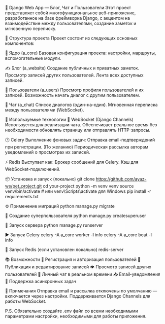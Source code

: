 📝 Django Web App — Блог, Чат и Пользователи
Этот проект представляет собой многофункциональное веб-приложение, разработанное на базе фреймворка Django, 
с акцентом на взаимодействие между пользователями, создание заметок и мгновенную переписку.

🔧 Структура проекта
Проект состоит из следующих основных компонентов:

🧠 Ядро (a_core)
Базовая конфигурация проекта: настройки, маршруты, вспомогательные модули.

✍️ Блог (a_website)
Создание публичных и приватных заметок.
Просмотр записей других пользователей.
Лента всех доступных записей.

👥 Пользователи (a_users)
Просмотр профиля пользователей и их записей.
Возможность начать диалог с другим пользователем.

💬 Чат (a_chat)
Список диалогов (один-на-один).
Мгновенная переписка между пользователями (WebSocket).

🚀 Используемые технологии
🔌 WebSocket (Django Channels)
Используется для реализации чата.
Обеспечивает реальное время без необходимости обновлять страницу или отправлять HTTP-запросы.

🕒 Celery
Выполнение фоновых задач:
Отправка email-подтверждений при регистрации.
(По желанию) Периодическая рассылка авторам уведомлений о просмотрах их записей.

⚡ Redis
Выступает как:
Брокер сообщений для Celery.
Кэш для WebSocket-подключений.

📦 Установка и запуск (локально)
git clone https://github.com/ayaz-ws/pet_project.git
cd your-project
python -m venv venv
source venv/bin/activate   # или venv\Scripts\activate для Windows
pip install -r requirements.txt


⚙️ Применение миграций
python manage.py migrate

👤 Создание суперпользователя
python manage.py createsuperuser

🚀 Запуск сервера
python manage.py runserver

▶️ Запуск Celery
celery -A a_core worker -l info
celery -A a_core beat -l info

🔁 Запуск Redis (если установлен локально)
redis-server

📚 Возможности
🔐 Регистрация и авторизация пользователей
📝 Публикация и редактирование записей
👁 Просмотр записей других пользователей
💬 Личный чат в реальном времени
📥 Email-уведомления
🧵 Поддержка асинхронных задач

📌 Примечания
Отправка email и рассылка отключены по умолчанию — включается через настройки.
Поддерживается Django Channels для работы WebSocket.

P.S. Обязательно создайте .env файл со всеми необходимыми параметрами настройки,
необходимыми для работы приложения.
